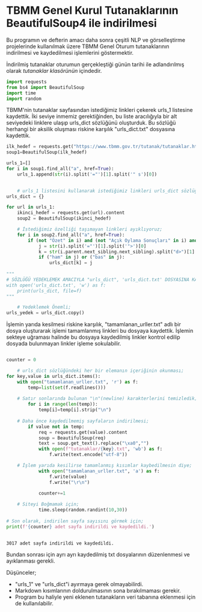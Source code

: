 # TBMM Genel Kurul Tutanaklarının BeautifulSoup4 ile indirilmesi

Bu programın ve defterin amacı daha sonra çeşitli NLP ve görselleştirme projelerinde kullanılmak üzere TBMM Genel Oturum tutanaklarının indirilmesi ve kaydedilmesi işlemlerini göstermektir. 

İndirilmiş tutanaklar oturumun gerçekleştiği günün tarihi ile adlandırılmış olarak _tutanaklar klasörünün_ içindedir.


```python
import requests
from bs4 import BeautifulSoup
import time
import random
```


TBMM'nin tutanaklar sayfasından istediğimiz linkleri çekerek urls_1 listesine kaydettik. İki seviye inmemiz gerektiğinden, bu liste aracılığıyla bir alt seviyedeki linklere ulaşıp urls_dict sözlüğünü oluşturduk. Bu sözlüğü herhangi bir aksilik oluşması riskine karşılık "urls_dict.txt" dosyasına kaydettik.


```python
ilk_hedef = requests.get("https://www.tbmm.gov.tr/tutanak/tutanaklar.htm").content
soup1=BeautifulSoup(ilk_hedef)

urls_1=[]
for i in soup1.find_all("a", href=True):
    urls_1.append(str(i).split('="')[1].split('" s')[0])

    
    # urls_1 listesini kullanarak istediğimiz linkleri urls_dict sözlüğüne kaydediyoruz; 
urls_dict = {}

for url in urls_1:
    ikinci_hedef = requests.get(url).content
    soup2 = BeautifulSoup(ikinci_hedef)

    # İstediğimiz özelliği taşımayan linkleri ayıklıyoruz;
    for i in soup2.find_all("a", href=True):
        if (not "Özet" in i) and (not "Açık Oylama Sonuçları" in i) and (not "Sesli Özet" in i) and (not "İşaret Dili" in i):             
            j = str(i).split('="')[1].split('">')[0]
            k = str(i.parent.next_sibling.next_sibling).split("d>")[1].split(" ")[0].replace(".","-")
            if ("ham" in j) or ("bas" in j):
                urls_dict[k] = j
      
"""
# SÖZLÜĞÜ YEDEKLEMEK AMACIYLA "urls_dict", 'urls_dict.txt' DOSYASINA KAYDEDİLDİ
with open('urls_dict.txt', 'w') as f:
    print(urls_dict, file=f)  
"""

    # Yedeklemek Önemli;
urls_yedek = urls_dict.copy()         
```

İşlemin yarıda kesilmesi riskine karşılık, "tamamlanan_urller.txt" adlı bir dosya oluşturarak işlemi tamamlanmış linkleri bu dosyaya kaydettik. İşlemin sekteye uğraması halinde bu dosyaya kaydedilmiş linkler kontrol edilip dosyada bulunmayan linkler işleme sokulabilir.


```python

counter = 0

    # urls_dict sözlüğündeki her bir elemanın içeriğinin okunması;
for key,value in urls_dict.items():
    with open("tamamlanan_urller.txt", 'r') as f:
        temp=list(set(f.readlines()))
        
    # Satır sonlarında bulunan "\n"(newline) karakterlerini temizledik;
        for i in range(len(temp)):
            temp[i]=temp[i].strip("\n")
            
    # Daha önce kaydedilmemiş sayfaların indirilmesi;
        if value not in temp:
            req = requests.get(value).content
            soup = BeautifulSoup(req)
            text = soup.get_text().replace("\xa0","")
            with open(f"tutanaklar/{key}.txt", 'wb') as f:
                f.write(text.encode("utf-8"))

    # İşlem yarıda kesilirse tamamlanmış kısımlar kaybedilmesin diye;
            with open("tamamlanan_urller.txt", 'a') as f:      
                f.write(value)
                f.write("\r\n")

            counter+=1
            
    # Siteyi Boğmamak için;
            time.sleep(random.randint(10,30))                    
    
# Son olarak, indirilen sayfa sayısını görmek için;
print(f'{counter} adet sayfa indirildi ve kaydedildi.')
    
```

    3017 adet sayfa indirildi ve kaydedildi.
    

Bundan sonrası için ayrı ayrı kaydedilmiş txt dosyalarının düzenlenmesi ve ayıklanması gerekli. 

Düşünceler;
* "urls_1" ve "urls_dict"i ayırmaya gerek olmayabilirdi. 
* Markdown kısımlarının doldurulmasının sona bırakılmaması gerekir. 
* Program bu haliyle yeni eklenen tutanakların veri tabanına eklenmesi için de kullanılabilir. 
